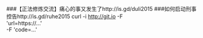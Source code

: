 ###【正法修炼交流】痛心的事又发生了http://is.gd/duli2015
###如何启动刑事控告http://is.gd/ruhe2015
curl -i http://git.io -F \
'url=https://...' \
-F 'code=...'
